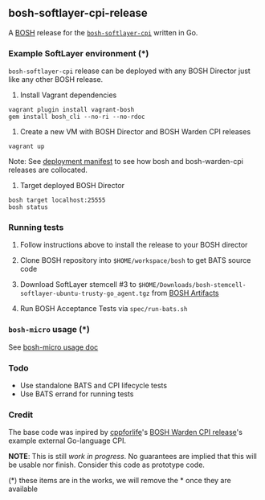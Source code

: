 ## bosh-softlayer-cpi-release

A [BOSH](https://github.com/cloudfoundry/bosh) release for the [`bosh-softlayer-cpi`](http://github.com/maximilien/bosh-softlayer-cpi) written in Go.

### Example SoftLayer environment (*)

`bosh-softlayer-cpi` release can be deployed with any BOSH Director 
just like any other BOSH release.

1. Install Vagrant dependencies

```
vagrant plugin install vagrant-bosh
gem install bosh_cli --no-ri --no-rdoc
```

1. Create a new VM with BOSH Director and BOSH Warden CPI releases

```
vagrant up
```

Note: See [deployment manifest](manifests/softlayer-bosh.yml) 
to see how bosh and bosh-warden-cpi releases are collocated.

1. Target deployed BOSH Director

```
bosh target localhost:25555
bosh status
```

### Running tests

1. Follow instructions above to install the release to your BOSH director

1. Clone BOSH repository into `$HOME/workspace/bosh` to get BATS source code

1. Download SoftLayer stemcell #3 to `$HOME/Downloads/bosh-stemcell-softlayer-ubuntu-trusty-go_agent.tgz`
   from [BOSH Artifacts](https://s3.amazonaws.com/bosh-jenkins-artifacts/bosh-stemcell/softlayer/bosh-stemcell-softlayer-ubuntu-trusty-go_agent.tgz)

1. Run BOSH Acceptance Tests via `spec/run-bats.sh`


### `bosh-micro` usage (*)

See [bosh-micro usage doc](docs/bosh-micro-usage.md)


### Todo

- Use standalone BATS and CPI lifecycle tests
- Use BATS errand for running tests

### Credit

The base code was inpired by [cppforlife](https://github.com/cppforlife)'s [BOSH Warden CPI release](https://github.com/cppforlife/bosh-warden-cpi-release)'s example external Go-language CPI.

**NOTE**: This is still _work in progress_. No guarantees are implied that this will be usable nor finish. Consider this code as prototype code.

(*) these items are in the works, we will remove the * once they are available
